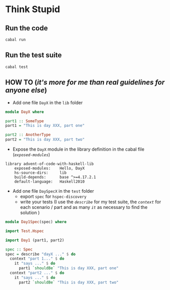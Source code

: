 # Think Stupid

## Run the code

```shell
cabal run
```

## Run the test suite

```shell
cabal test
```

## HOW TO (_it's more for me than real guidelines for anyone else_)

- Add one file `DayX` in the `lib` folder

```haskell
module DayX where

part1 :: SomeType
part1 = "This is day XXX, part one"

part2 :: AnotherType
part2 = "This is day XXX, part two"
```

- Expose the `DayX` module in the library definition in the cabal file (_`exposed-modules`_)

```cabal
library advent-of-code-with-haskell-lib
    exposed-modules:    Hello, DayX
    hs-source-dirs:     lib
    build-depends:      base ^>=4.17.2.1
    default-language:   Haskell2010
```

- Add one file `DaySpecX` in the `test` folder
  - export `spec` for `hspec-discovery`
  - write your tests (I use the _`describe`_ for my test suite, the _`context`_ for each scenario / part and as many _`it`_ as necessary to find the solution )

```haskell
module Day1Spec(spec) where

import Test.Hspec

import Day1 (part1, part2)

spec :: Spec
spec = describe "dayX ..." $ do
  context "part 1..." $ do
    it "says ..." $ do
      part1 `shouldBe` "This is day XXX, part one"
  context "part2 ..." $ do
    it "says ..." $ do
      part2 `shouldBe` "This is day XXX, part two"
```
